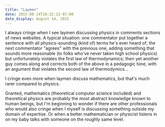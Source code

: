 ```yaml
---
title: "Laymen"
date: 2015-08-14T18:32:13-07:00
date_display: August 14, 2015
---
```


I always cringe when I see laymen discussing physics in comments sections of news websites. A typical situation: one commentator put together a sentence with all physics-sounding (kind of) terms he's ever heard of; the next commentator "agrees" with the previous one, adding something that sounds more reasonable (to folks who've never taken high school physics) but unfortunately violates the first law of thermodynamics; then yet another guy comes along and corrects both of the above in a pedagogic tone, with an argument that violates the second law of thermodymics...

I cringe even more when laymen discuss mathematics, but that's much rarer compared to physics.

Granted, mathematics (theoretical computer science included) and theoretical physics are probably the most abstract knowledge known to human beings, but I'm beginning to wonder if there are other professionals who would also cringe when I myself is discussing something outside my domain of expertise. Or when a better mathematician or physicist listens in on my baby talks with someone on the roughly same level.
